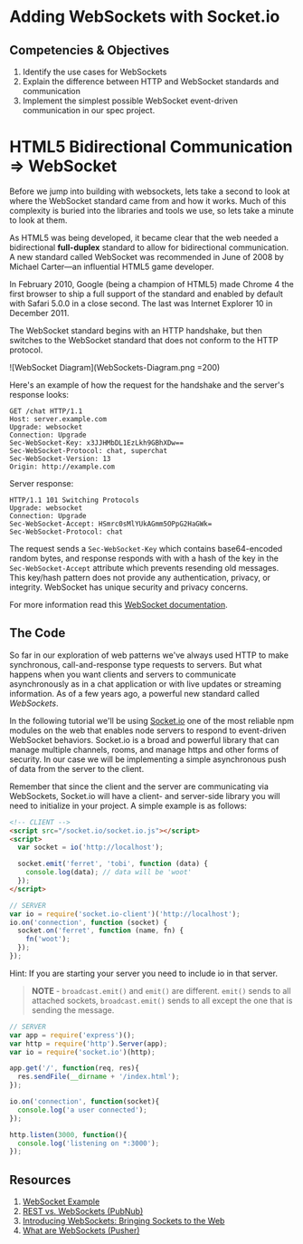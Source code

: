 # Adding WebSockets with Socket.io

## Competencies & Objectives

1. Identify the use cases for WebSockets
1. Explain the difference between HTTP and WebSocket standards and communication
1. Implement the simplest possible WebSocket event-driven communication in our spec project.

# HTML5 Bidirectional Communication => WebSocket

Before we jump into building with websockets, lets take a second to look at where the WebSocket standard came from and how it works. Much of this complexity is buried into the libraries and tools we use, so lets take a minute to look at them.

As HTML5 was being developed, it became clear that the web needed a bidirectional **full-duplex** standard to allow for bidirectional communication. A new standard called WebSocket was recommended in June of 2008 by Michael Carter—an influential HTML5 game developer.

In February 2010, Google (being a champion of HTML5) made Chrome 4 the first browser to ship a full support of the standard and enabled by default with Safari 5.0.0 in a close second. The last was Internet Explorer 10 in December 2011.

The WebSocket standard begins with an HTTP handshake, but then switches to the WebSocket standard that does not conform to the HTTP protocol.

![WebSocket Diagram](WebSockets-Diagram.png =200)

Here's an example of how the request for the handshake and the server's response looks:

```
GET /chat HTTP/1.1
Host: server.example.com
Upgrade: websocket
Connection: Upgrade
Sec-WebSocket-Key: x3JJHMbDL1EzLkh9GBhXDw==
Sec-WebSocket-Protocol: chat, superchat
Sec-WebSocket-Version: 13
Origin: http://example.com
```

Server response:

```
HTTP/1.1 101 Switching Protocols
Upgrade: websocket
Connection: Upgrade
Sec-WebSocket-Accept: HSmrc0sMlYUkAGmm5OPpG2HaGWk=
Sec-WebSocket-Protocol: chat
```

The request sends a `Sec-WebSocket-Key` which contains base64-encoded random bytes, and response responds with with a hash of the key in the `Sec-WebSocket-Accept` attribute which prevents resending old messages. This key/hash pattern does not provide any authentication, privacy, or integrity. WebSocket has unique security and privacy concerns.

For more information read this [WebSocket documentation](https://hpbn.co/websocket/).

## The Code

So far in our exploration of web patterns we've always used HTTP to make synchronous, call-and-response type requests to servers. But what happens when you want clients and servers to communicate asynchronously as in a chat application or with live updates or streaming information. As of a few years ago, a powerful new standard called *WebSockets*.

In the following tutorial we'll be using [Socket.io](https://socket.io/) one of the most reliable npm modules on the web that enables node servers to respond to event-driven WebSocket behaviors. Socket.io is a broad and powerful library that can manage multiple channels, rooms, and manage https and other forms of security. In our case we will be implementing a simple asynchronous push of data from the server to the client.

Remember that since the client and the server are communicating via WebSockets, Socket.io will have a client- and server-side library you will need to initialize in your project. A simple example is as follows:

```html
<!-- CLIENT -->
<script src="/socket.io/socket.io.js"></script>
<script>
  var socket = io('http://localhost');

  socket.emit('ferret', 'tobi', function (data) {
    console.log(data); // data will be 'woot'
  });
</script>
```

```js
// SERVER
var io = require('socket.io-client')('http://localhost');
io.on('connection', function (socket) {
  socket.on('ferret', function (name, fn) {
    fn('woot');
  });
});
```

Hint: If you are starting your server you need to include io in that server.

> **NOTE** - `broadcast.emit()` and `emit()` are different. `emit()` sends to all attached sockets, `broadcast.emit()` sends to all except the one that is sending the message.

```js
// SERVER
var app = require('express')();
var http = require('http').Server(app);
var io = require('socket.io')(http);

app.get('/', function(req, res){
  res.sendFile(__dirname + '/index.html');
});

io.on('connection', function(socket){
  console.log('a user connected');
});

http.listen(3000, function(){
  console.log('listening on *:3000');
});
```

## Resources

1. [WebSocket Example](http://codepen.io/voku/pen/GpVoNN?editors=1010)
1. [REST vs. WebSockets (PubNub)](https://www.pubnub.com/blog/2015-01-05-websockets-vs-rest-api-understanding-the-difference/)
1. [Introducing WebSockets: Bringing Sockets to the Web](https://www.html5rocks.com/en/tutorials/websockets/basics/)
1. [What are WebSockets (Pusher)](https://pusher.com/websockets)
